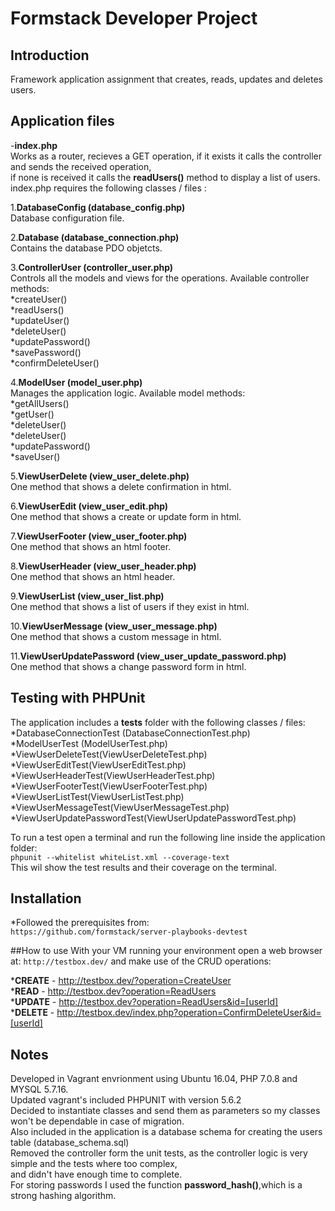 # Formstack Developer Project

## Introduction
Framework application assignment that  creates, reads, updates and deletes users.

## Application files 
-__index.php__ <br />
Works as a router, recieves a GET operation, if it exists it calls the controller and sends the received operation, 
<br />if none is received it calls the __readUsers()__ method to display a list of users.<br>index.php requires the following classes / files :

1.__DatabaseConfig (database_config.php)__ <br />
Database configuration file.


2.__Database (database_connection.php)__ <br />
 Contains the database PDO objetcts. 


3.__ControllerUser (controller_user.php)__ <br /> 
Controls all the models and views for the operations.
Available controller methods:<br />
  *createUser()<br />
  *readUsers()<br />
  *updateUser()<br />
  *deleteUser()<br />
  *updatePassword()<br />
  *savePassword()<br />
  *confirmDeleteUser()<br />

4.__ModelUser (model_user.php)__ <br /> 
Manages the application logic.
Available model methods:<br />
  *getAllUsers()<br />
  *getUser()<br />
  *deleteUser()<br />
  *deleteUser()<br />
  *updatePassword()<br />
  *saveUser()<br />  
  
5.__ViewUserDelete (view_user_delete.php)__<br />
One method that shows a delete confirmation in html.

6.__ViewUserEdit (view_user_edit.php)__<br />
One method that shows a create or update form in html.

7.__ViewUserFooter (view_user_footer.php)__<br />
One method that shows an html footer.

8.__ViewUserHeader (view_user_header.php)__<br />
One method that shows an html header.

9.__ViewUserList (view_user_list.php)__<br />
One method that shows a list of users if they exist in html.

10.__ViewUserMessage (view_user_message.php)__<br />
One method that shows a custom message in html.

11.__ViewUserUpdatePassword (view_user_update_password.php)__<br />
One method that shows a change password form in html.


## Testing with PHPUnit
The application includes a __tests__ folder with the following classes / files:<br />
*DatabaseConnectionTest (DatabaseConnectionTest.php)<br />
*ModelUserTest (ModelUserTest.php)<br />
*ViewUserDeleteTest(ViewUserDeleteTest.php)<br />
*ViewUserEditTest(ViewUserEditTest.php)<br /> 
*ViewUserHeaderTest(ViewUserHeaderTest.php)<br /> 
*ViewUserFooterTest(ViewUserFooterTest.php) <br /> 
*ViewUserListTest(ViewUserListTest.php) <br /> 
*ViewUserMessageTest(ViewUserMessageTest.php)<br /> 
*ViewUserUpdatePasswordTest(ViewUserUpdatePasswordTest.php)<br /> 

To run a test open a terminal and run the following line inside the application folder:<br /> 
`phpunit --whitelist whiteList.xml --coverage-text`<br />
This wil show the test results and their coverage on the terminal.



## Installation
*Followed the prerequisites from:<br />
`https://github.com/formstack/server-playbooks-devtest`

##How to use
With your VM running your environment open a web browser at: `http://testbox.dev/`
and make use of the CRUD operations:

*__CREATE__ - http://testbox.dev/?operation=CreateUser<br />
*__READ__   - http://testbox.dev?operation=ReadUsers<br />
*__UPDATE__ - http://testbox.dev?operation=ReadUsers&id=[userId]<br />
*__DELETE__ - http://testbox.dev/index.php?operation=ConfirmDeleteUser&id=[userId]<br />


## Notes
Developed in Vagrant envrionment using Ubuntu 16.04, PHP 7.0.8 and MYSQL 5.7.16.<br />
Updated vagrant's included PHPUNIT with version 5.6.2<br />
Decided to instantiate classes and send them as parameters so my classes won't be dependable in case of migration.<br />
Also included in the application is a database schema for creating the users table  (database_schema.sql)<br />
Removed the controller form the unit tests, as the controller logic is very simple and the tests where too complex,<br />
and didn't have enough time to complete.<br />
For storing passwords I used the function __password_hash()__,which is a strong hashing algorithm.<br />







